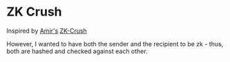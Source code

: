 # ZK Crush
Inspired by [Amir's](https://github.com/amirgamil/) [ZK-Crush](https://github.com/amirgamil/zk-crush)

However, I wanted to have both the sender and the recipient to be zk - thus, both are hashed and checked against each other. 

